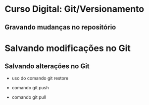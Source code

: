 # Curso Digital: Git/Versionamento

## Gravando mudanças no repositório

# Salvando modificações no Git

## Salvando alterações no Git
* uso do comando git restore

* comando git push

* comando git pull

